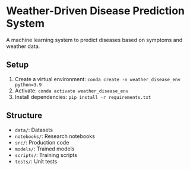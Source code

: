 # Weather-Driven Disease Prediction System

A machine learning system to predict diseases based on symptoms and weather data.

## Setup
1. Create a virtual environment: `conda create -n weather_disease_env python=3.9`
2. Activate: `conda activate weather_disease_env`
3. Install dependencies: `pip install -r requirements.txt`

## Structure
- `data/`: Datasets
- `notebooks/`: Research notebooks
- `src/`: Production code
- `models/`: Trained models
- `scripts/`: Training scripts
- `tests/`: Unit tests